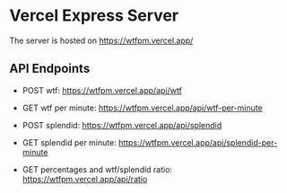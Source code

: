 # Vercel Express Server
The server is hosted on 
https://wtfpm.vercel.app/

## API Endpoints
- POST wtf: https://wtfpm.vercel.app/api/wtf

- GET wtf per minute: https://wtfpm.vercel.app/api/wtf-per-minute

- POST splendid: https://wtfpm.vercel.app/api/splendid

- GET splendid per minute: https://wtfpm.vercel.app/api/splendid-per-minute

- GET percentages and wtf/splendid ratio: https://wtfpm.vercel.app/api/ratio
